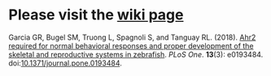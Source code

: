 # Please visit the [wiki page](https://github.com/Tanguay-Lab/Manuscripts/wiki)

Garcia GR, Bugel SM, Truong L, Spagnoli S, and Tanguay RL. (2018). [Ahr2 required for normal behavioral responses and proper development of the skeletal and reproductive systems in zebrafish](https://github.com/Tanguay-Lab/Manuscripts/wiki/Garcia_2018_PLOS_ONE). *PLoS One*. **13**(3): e0193484. doi:[10.1371/journal.pone.0193484](https://doi.org/10.1371/journal.pone.0193484).
